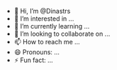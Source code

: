 - 👋 Hi, I’m @Dinastrs
- 👀 I’m interested in ...
- 🌱 I’m currently learning ...
- 💞️ I’m looking to collaborate on ...
- 📫 How to reach me ...
- 😄 Pronouns: ...
- ⚡ Fun fact: ...

<!---
Dinastrs/Dinastrs is a ✨ special ✨ repository because its `README.md` (this file) appears on your GitHub profile.
You can click the Preview link to take a look at your changes.
--->

